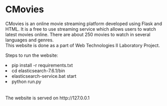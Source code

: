 # CMovies

CMovies is an online movie streaming platform developed using Flask and HTML. It is a free to use streaming service
which allows users to watch latest movies online. There are
about 250 movies to watch in several languages and
genres.<br>
This website is done as a part of Web Technologies II Laboratory Project.

Steps to run the website:
<li>pip install -r requirements.txt</li>
<li>cd elasticsearch-7.6.1/bin</li>
<li>elasticsearch-service.bat start</li>
<li>python run.py</li>
<br><br>
The website is served on http://127.0.0.1

